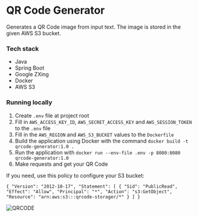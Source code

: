 # QR Code Generator

Generates a QR Code image from input text.
The image is stored in the given AWS S3 bucket.

### Tech stack

- Java
- Spring Boot
- Google ZXing
- Docker
- AWS S3

### Running locally

1. Create `.env` file at project root
2. Fill in `AWS_ACCESS_KEY_ID`, `AWS_SECRET_ACCESS_KEY` and `AWS_SESSION_TOKEN` to the `.env` file
3. Fill in the `AWS_REGION` and `AWS_S3_BUCKET` values to the `Dockerfile`
4. Build the application using Docker with the command `docker build -t qrcode-generator:1.0 . `
5. Run the application with `docker run --env-file .env -p 8080:8080 qrcode-generator:1.0`
6. Make requests and get your QR Code

If you need, use this policy to configure your S3 bucket:

`
{
  "Version": "2012-10-17",
  "Statement": [
    {
      "Sid": "PublicRead",
      "Effect": "Allow",
      "Principal": "*",
      "Action": "s3:GetObject",
      "Resource": "arn:aws:s3:::qrcode-storager/*"
    }
  ]
}
`

![QRCODE](https://github.com/user-attachments/assets/982804ca-f133-4f30-8754-2e29ee101d99)
